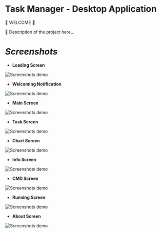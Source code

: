 # Task Manager - Desktop Application
<p>🎉 WELCOME 🎉</p>
<p>🚀 Description of the project here...</p>

# _Screenshots_

- <p><b>Loading Screen</b></p>
![Screenshots demo](https://github.com/Mohammed-Gawgah/Task-Manager-Desktop-App/blob/main/Screenshots/1.JPG)
- <p><b>Welcoming Notification</b></p>
![Screenshots demo](https://github.com/Mohammed-Gawgah/Task-Manager-Desktop-App/blob/main/Screenshots/2.JPG)
- <p><b>Main Screen</b></p>
![Screenshots demo](https://github.com/Mohammed-Gawgah/Task-Manager-Desktop-App/blob/main/Screenshots/3.JPG)
- <p><b>Task Screen</b></p>
![Screenshots demo](https://github.com/Mohammed-Gawgah/Task-Manager-Desktop-App/blob/main/Screenshots/4.JPG)
- <p><b>Chart Screen</b></p>
![Screenshots demo](https://github.com/Mohammed-Gawgah/Task-Manager-Desktop-App/blob/main/Screenshots/5.JPG)
- <p><b>Info Screen</b></p>
![Screenshots demo](https://github.com/Mohammed-Gawgah/Task-Manager-Desktop-App/blob/main/Screenshots/6.JPG)
- <p><b>CMD Screen</b></p>
![Screenshots demo](https://github.com/Mohammed-Gawgah/Task-Manager-Desktop-App/blob/main/Screenshots/7.JPG)
- <p><b>Running Screen</b></p>
![Screenshots demo](https://github.com/Mohammed-Gawgah/Task-Manager-Desktop-App/blob/main/Screenshots/8.JPG)
- <p><b>About Screen</b></p>
![Screenshots demo](https://github.com/Mohammed-Gawgah/Task-Manager-Desktop-App/blob/main/Screenshots/9.JPG)
